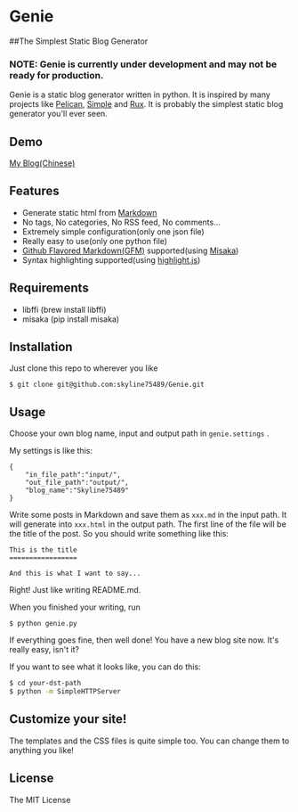 Genie
=====

##The Simplest Static Blog Generator

### NOTE: Genie is currently under development and may not be ready for production.

Genie is a static blog generator written in python.
It is inspired by many projects like [Pelican](http://getpelican.com/), [Simple](https://github.com/isnowfy/simple) and
[Rux](https://github.com/hit9/rux). It is probably the simplest static blog generator you'll ever seen.

## Demo

[My Blog(Chinese)](https://skyline75489.github.io/)
## Features

* Generate static html from [Markdown](http://daringfireball.net/projects/markdown/)
* No tags, No categories, No RSS feed, No comments...
* Extremely simple configuration(only one json file)
* Really easy to use(only one python file)
* [Github Flavored Markdown(GFM)](http://github.github.com/github-flavored-markdown/) supported(using [Misaka](http://misaka.61924.nl/))
* Syntax highlighting supported(using [highlight.js](http://highlightjs.org/))


## Requirements

* libffi (brew install libffi)
* misaka (pip install misaka)

## Installation


Just clone this repo to wherever you like

```
$ git clone git@github.com:skyline75489/Genie.git
```

## Usage

Choose your own blog name, input and output path in ```genie.settings```
.

My settings is like this:
```
{
	"in_file_path":"input/",
	"out_file_path":"output/",
	"blog_name":"Skyline75489"
}
```

Write some posts in Markdown and save them as ```xxx.md``` in the input path. It will generate into ```xxx.html``` in the output path.
The first line of the file will be the title of the post. So you should write something like this:

```
This is the title
=================

And this is what I want to say...

```
Right! Just like writing README.md.


When you finished your writing, run

```
$ python genie.py
```

If everything goes fine, then well done! You have a new blog site now. It's really easy, isn't it?

If you want to see what it looks like, you can do this:

```bash
$ cd your-dst-path
$ python -m SimpleHTTPServer
```

## Customize your site!

The templates and the CSS files is quite simple too. You can change them to anything you like!

## License

The MIT License
